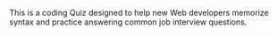 This is a coding Quiz designed to help new Web developers memorize syntax and practice answering common job interview questions. 